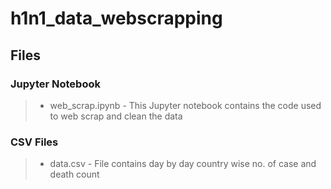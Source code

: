 # h1n1_data_webscrapping

## Files

### Jupyter Notebook
> * web_scrap.ipynb - This Jupyter notebook contains the code used to web scrap and clean the data
### CSV Files
> * data.csv - File contains day by day country wise no. of case and death count
